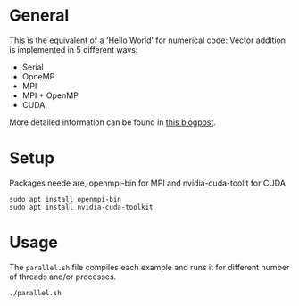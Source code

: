 # General

This is the equivalent of a 'Hello World' for numerical code: Vector addition is implemented in 5 different ways:

- Serial
- OpneMP
- MPI
- MPI + OpenMP
- CUDA

More detailed information can be found in [this blogpost](https://blog.egoat.ch/2022/05/19/basic_parallelization.html).

# Setup

Packages neede are, openmpi-bin for MPI and nvidia-cuda-toolit for CUDA

```
sudo apt install openmpi-bin
sudo apt install nvidia-cuda-toolkit
```

# Usage

The `parallel.sh` file compiles each example and runs it for different number of threads and/or processes.

```
./parallel.sh
```